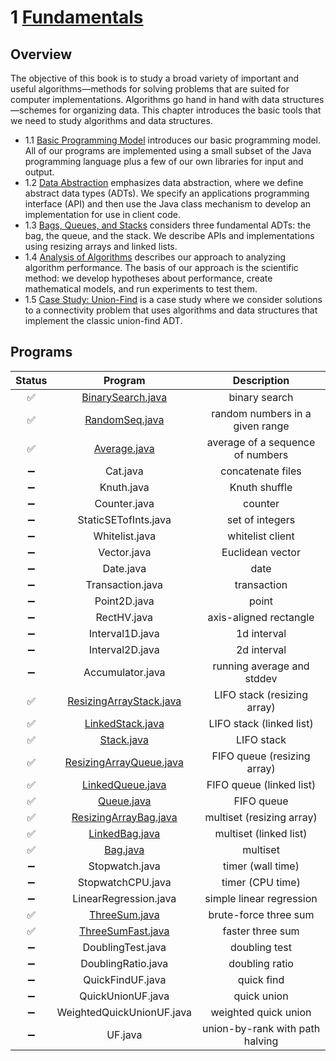 # 1 [Fundamentals](https://algs4.cs.princeton.edu/10fundamentals/)

## Overview

The objective of this book is to study a broad variety of important and useful algorithms—methods for solving problems that are suited for computer implementations. Algorithms go hand in hand with data structures—schemes for organizing data. This chapter introduces the basic tools that we need to study algorithms and data structures. 

- 1.1 [Basic Programming Model](1.1%20Basic%20Programming%20Model) introduces our basic programming model. All of our programs are implemented using a small subset of the Java programming language plus a few of our own libraries for input and output.
- 1.2 [Data Abstraction](1.2%20Data%20Abstraction) emphasizes data abstraction, where we define abstract data types (ADTs). We specify an applications programming interface (API) and then use the Java class mechanism to develop an implementation for use in client code.
- 1.3 [Bags, Queues, and Stacks](1.3%20Bags,%20Queues,%20and%20Stacks) considers three fundamental ADTs: the bag, the queue, and the stack. We describe APIs and implementations using resizing arrays and linked lists.
- 1.4 [Analysis of Algorithms](1.4%20Analysis%20of%20Algorithms) describes our approach to analyzing algorithm performance. The basis of our approach is the scientific method: we develop hypotheses about performance, create mathematical models, and run experiments to test them.
- 1.5 [Case Study: Union-Find](1.5%20Union-Find) is a case study where we consider solutions to a connectivity problem that uses algorithms and data structures that implement the classic union-find ADT. 

## Programs

|Status|Program|Description|
|:----:|:-----:|:---------:|
|✅|[BinarySearch.java](1.1%20Basic%20Programming%20Model/BinarySearch.java)|binary search|
|✅|[RandomSeq.java](1.1%20Basic%20Programming%20Model/RandomSeq.java)|random numbers in a given range|
|✅|[Average.java](1.1%20Basic%20Programming%20Model/Average.java)|average of a sequence of numbers|
|➖|Cat.java|concatenate files|
|➖|Knuth.java|Knuth shuffle|
|➖|Counter.java|counter|
|➖|StaticSETofInts.java|set of integers|
|➖|Whitelist.java|whitelist client|
|➖|Vector.java|Euclidean vector|
|➖|Date.java|date|
|➖|Transaction.java|transaction|
|➖|Point2D.java|point|
|➖|RectHV.java|axis-aligned rectangle|
|➖|Interval1D.java|1d interval|
|➖|Interval2D.java|2d interval|
|➖|Accumulator.java|running average and stddev|
|✅|[ResizingArrayStack.java](1.3%20Bags,%20Queues,%20and%20Stacks/ResizingArrayStack.java)|LIFO stack (resizing array)|
|✅|[LinkedStack.java](1.3%20Bags,%20Queues,%20and%20Stacks/LinkedStack.java)|LIFO stack (linked list)|
|✅|[Stack.java](1.3%20Bags,%20Queues,%20and%20Stacks/Stack.java)|LIFO stack|
|✅|[ResizingArrayQueue.java](1.3%20Bags,%20Queues,%20and%20Stacks/ResizingArrayQueue.java)|FIFO queue (resizing array)|
|✅|[LinkedQueue.java](1.3%20Bags,%20Queues,%20and%20Stacks/LinkedQueue.java)|FIFO queue (linked list)|
|✅|[Queue.java](1.3%20Bags,%20Queues,%20and%20Stacks/Queue.java)|FIFO queue|
|✅|[ResizingArrayBag.java](1.3%20Bags,%20Queues,%20and%20Stacks/ResizingArrayQueue.java)|multiset (resizing array)|
|✅|[LinkedBag.java](1.3%20Bags,%20Queues,%20and%20Stacks/LinkedBag.java)|multiset (linked list)|
|✅|[Bag.java](1.3%20Bags,%20Queues,%20and%20Stacks/Bag.java)|multiset|
|➖|Stopwatch.java|timer (wall time)|
|➖|StopwatchCPU.java|timer (CPU time)|
|➖|LinearRegression.java|simple linear regression|
|✅|[ThreeSum.java](1.4%20Analysis%20of%20Algorithms/ThreeSum.java)|brute-force three sum|
|✅|[ThreeSumFast.java](1.4%20Analysis%20of%20Algorithms/ThreeSumFast.java)|faster three sum|
|➖|DoublingTest.java|doubling test|
|➖|DoublingRatio.java|doubling ratio|
|➖|QuickFindUF.java|quick find|
|➖|QuickUnionUF.java|quick union|
|➖|WeightedQuickUnionUF.java|weighted quick union|
|➖|UF.java|union-by-rank with path halving|
